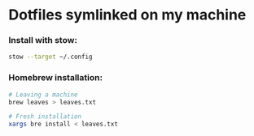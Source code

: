 # Dotfiles symlinked on my machine

### Install with stow:

```bash
stow --target ~/.config
```

### Homebrew installation:

```bash
# Leaving a machine
brew leaves > leaves.txt

# Fresh installation
xargs bre install < leaves.txt
```
